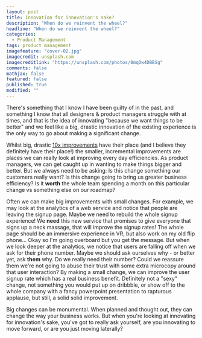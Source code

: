 ```yaml
---
layout: post
title: Innovation for innovation's sake?
description: "When do we reinvent the wheel?"
headline: "When do we reinvent the wheel?"
categories: 
  - Product Management
tags: product management
imagefeature: "cover-02.jpg"
imagecredit: unsplash.com
imagecreditlink: "https://unsplash.com/photos/8mqOw4DBBSg"
comments: false
mathjax: false
featured: false
published: true
modified: ""
---
```



There's something that I know I have been guilty of in the past, and something I know that all designers & product managers struggle with at times, and that is the idea of innovating "because we want things to be better" and we feel like a big, drastic innovation of the existing experience is the only way to go about making a significant change.

Whilst big, drastic [10x improvements](http://www.mindtheproduct.com/2015/12/video-10x-not-10-product-management-by-orders-of-magnitude-by-ken-norton/) have their place (and I believe they definitely have their place!) the smaller, incremental improvements are places we can really look at improving every day efficiencies. As product managers, we can get caught up in wanting to make things bigger and better. But we always need to be asking: Is this change something our customers really want? Is this change going to bring us greater business efficiency? Is it **worth** the whole team spending a month on this particular change vs something else on our roadmap?

Often we can make big improvements with small changes. For example, we may look at the analytics of a web service and notice that people are leaving the signup page. Maybe we need to rebuild the whole signup experience! We **need** this new service that promises to give everyone that signs up a neck massage, that will improve the signup rates! The whole page should be an immersive experience in VR, but also work on my old flip phone... Okay so I'm going overboard but you get the message. But when we look deeper at the analytics, we notice that users are falling off when we ask for their phone number. Maybe we should ask ourselves why - or better yet, ask **them** why. Do we really need their number? Could we reassure them we're not going to abuse their trust with some extra microcopy around that user interaction? By making a small change, we can improve the user signup rate which has a real business benefit. Definitely not a "sexy" change, not something you would put up on dribbble, or show off to the whole company with a fancy powerpoint presentation to rapturous applause, but still, a solid solid improvement.

Big changes can be monumental. When planned and thought out, they can change the way your business works. But when you're looking at innovating for innovation's sake, you've got to really ask yourself, are you innovating to move forward, or are you just moving laterally?
